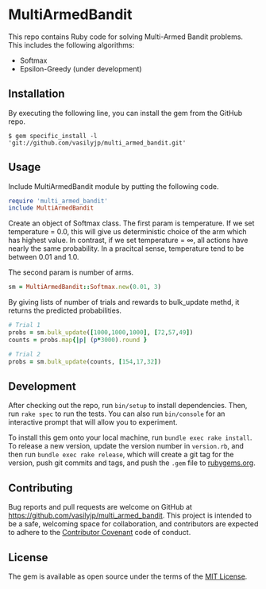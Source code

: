 # MultiArmedBandit

This repo contains Ruby code for solving Multi-Armed Bandit problems. This includes the following algorithms:

* Softmax
* Epsilon-Greedy (under development)

## Installation

By executing the following line, you can install the gem from the GitHub repo.

    $ gem specific_install -l 'git://github.com/vasilyjp/multi_armed_bandit.git'


## Usage

Include MultiArmedBandit module by putting the following code.
```ruby
require 'multi_armed_bandit'
include MultiArmedBandit
```

Create an object of Softmax class. The first param is temperature. If we set temperature = 0.0, this will give us deterministic choice of the arm which has highest value. In contrast, if we set temperature = ∞, all actions have nearly the same probability. In a pracitcal sense, temperature tend to be between 0.01 and 1.0.

The second param is number of arms.
```ruby
sm = MultiArmedBandit::Softmax.new(0.01, 3)
```

By giving lists of number of trials and rewards to bulk_update methd, it returns the predicted probabilities.
```ruby
# Trial 1
probs = sm.bulk_update([1000,1000,1000], [72,57,49])
counts = probs.map{|p| (p*3000).round }

# Trial 2
probs = sm.bulk_update(counts, [154,17,32])
```

## Development

After checking out the repo, run `bin/setup` to install dependencies. Then, run `rake spec` to run the tests. You can also run `bin/console` for an interactive prompt that will allow you to experiment.

To install this gem onto your local machine, run `bundle exec rake install`. To release a new version, update the version number in `version.rb`, and then run `bundle exec rake release`, which will create a git tag for the version, push git commits and tags, and push the `.gem` file to [rubygems.org](https://rubygems.org).

## Contributing

Bug reports and pull requests are welcome on GitHub at https://github.com/vasilyjp/multi_armed_bandit. This project is intended to be a safe, welcoming space for collaboration, and contributors are expected to adhere to the [Contributor Covenant](contributor-covenant.org) code of conduct.


## License

The gem is available as open source under the terms of the [MIT License](http://opensource.org/licenses/MIT).

